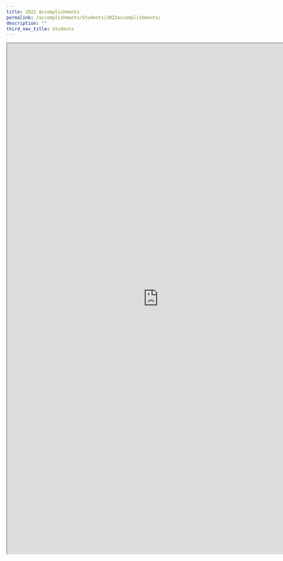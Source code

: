 ```yaml
---
title: 2022 Accomplishments
permalink: /accomplishments/Students/2022accomplishments/
description: ""
third_nav_title: Students
---
```

<iframe src="https://docs.google.com/document/d/e/2PACX-1vQ1ghr-CWmBWgtrDOoRgR-rIk4kOS0ZJuwJRjeaB8rAVP8IAZTG_8615PYYaiFb7TH3yFzpDMgAJZ62/pub?embedded=true" width=800px, height=1350px, scrolling="no"></iframe>